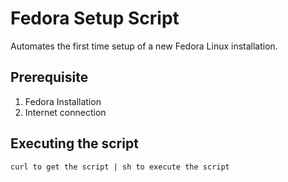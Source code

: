 # Fedora Setup Script

Automates the first time setup of a new Fedora Linux installation.

## Prerequisite 
1. Fedora Installation
2. Internet connection

## Executing the script
```
curl to get the script | sh to execute the script
```